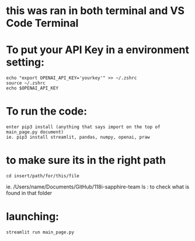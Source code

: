 # this was ran in both terminal and VS Code Terminal

# To put your API Key in a environment setting:
    echo "export OPENAI_API_KEY='yourkey'" >> ~/.zshrc
    source ~/.zshrc
    echo $OPENAI_API_KEY

# To run the code: 
    enter pip3 install (anything that says import on the top of main_page.py document)
    ie. pip3 install streamlit, pandas, numpy, openai, praw

# to make sure its in the right path
    cd insert/path/for/this/file 
   ie. /Users/name/Documents/GitHub/118i-sapphire-team
    ls : to check what is found in that folder 

# launching: 
    streamlit run main_page.py